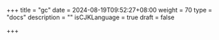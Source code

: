 +++
title = "gc"
date = 2024-08-19T09:52:27+08:00
weight = 70
type = "docs"
description = ""
isCJKLanguage = true
draft = false

+++

